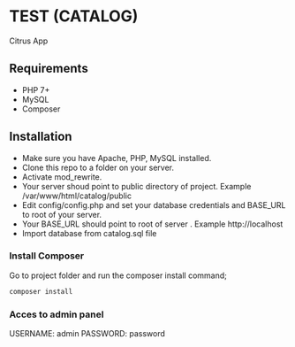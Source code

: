 # TEST (CATALOG)

Citrus App

## Requirements
* PHP 7+
* MySQL
* Composer

## Installation
* Make sure you have Apache, PHP, MySQL installed.
* Clone this repo to a folder on your server.
* Activate mod_rewrite.
* Your server shoud point to public directory of project. Example /var/www/html/catalog/public
* Edit config/config.php and set your database credentials and BASE_URL to root of your server.
* Your BASE_URL should point to root of server . Example http://localhost
* Import database from catalog.sql file

### Install Composer
Go to project folder and run the composer install command;

```bash
composer install
```
### Acces to admin panel
USERNAME: admin
PASSWORD: password

